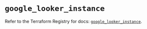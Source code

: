 # `google_looker_instance`

Refer to the Terraform Registry for docs: [`google_looker_instance`](https://registry.terraform.io/providers/hashicorp/google-beta/5.26.0/docs/resources/google_looker_instance).
